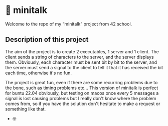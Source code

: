 # 💬 minitalk

Welcome to the repo of my “minitalk” project from 42 school.

## Description of this project

The aim of the project is to create 2 executables, 1 server and 1 client. The client sends a string of characters to the server, and the server displays them. Obviously, each character must be sent bit by bit to the server, and the server must send a signal to the client to tell it that it has received the bit each time, otherwise it's no fun. 

The project is great fun, even if there are some recurring problems due to the bone, such as timing problems etc... This version of minitalk is perfect for buntu 22.04 obviously, but testing on macos once every 5 messages a signal is lost causing problems but I really don't know where the problem comes from, so if you have the solution don't hesitate to make a request or something like that.


- 🤓
